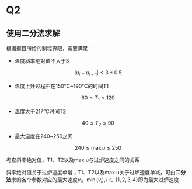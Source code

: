 # Q2
## 使用二分法求解

根据题目所给的制程界限，需要满足：

- 温度斜率绝对值不大于3

$$|u_i-u_{i-1}|<3*0.5$$
    
- 温度上升过程中在150℃~190℃的时间T1

$$60≤T_1≤120$$

- 温度大于217℃时间T2

$$40≤T_2≤90$$

- 最大温度在240~250之间

$$ 240≤\max u≤250$$

考查斜率绝对值，T1、T2以及max u与过炉速度之间的关系

斜率绝对值关于过炉速度单增；T1、T2以及max u关于过炉速度单减，可由**二分法**求的各个参数对应的最大速度$v_i$，$\min(v_i),i\in \{1,2,3,4\}$即为最大过炉速度
